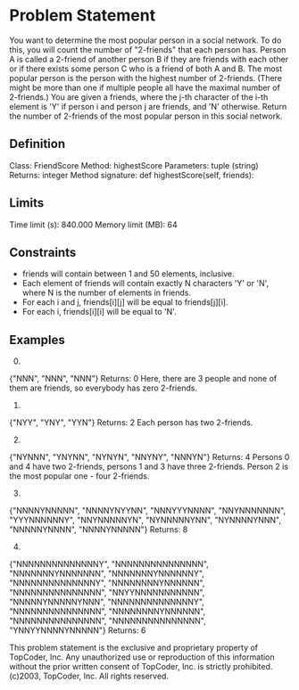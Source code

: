 # Problem Statement

You want to determine the most popular person in a social network. To do this, you will count the number of "2-friends" that each person has. Person A is called a 2-friend of another person B if they are friends with each other or if there exists some person C who is a friend of both A and B. The most popular person is the person with the highest number of 2-friends. (There might be more than one if multiple people all have the maximal number of 2-friends.)
You are given a friends, where the j-th character of the i-th element is 'Y' if person i and person j are friends, and 'N' otherwise. Return the number of 2-friends of the most popular person in this social network.

## Definition

Class: FriendScore
Method: highestScore
Parameters: tuple (string)
Returns: integer
Method signature: def highestScore(self, friends):

## Limits

Time limit (s): 840.000
Memory limit (MB): 64

## Constraints

- friends will contain between 1 and 50 elements, inclusive. 
- Each element of friends will contain exactly N characters 'Y' or 'N', where N is the number of elements in friends. 
- For each i and j, friends[i][j] will be equal to friends[j][i]. 
- For each i, friends[i][i] will be equal to 'N'. 

## Examples

0)

{"NNN", "NNN", "NNN"}
Returns: 0
Here, there are 3 people and none of them are friends, so everybody has zero 2-friends.

1)

{"NYY", "YNY", "YYN"}
Returns: 2
Each person has two 2-friends.

2)

{"NYNNN", "YNYNN", "NYNYN", "NNYNY", "NNNYN"}
Returns: 4
Persons 0 and 4 have two 2-friends, persons 1 and 3 have three 2-friends. Person 2 is the most popular one - four 2-friends.

3)

{"NNNNYNNNNN", "NNNNYNYYNN", "NNNYYYNNNN", "NNYNNNNNNN", "YYYNNNNNNY", "NNYNNNNNYN", "NYNNNNNYNN", "NYNNNNYNNN", "NNNNNYNNNN", "NNNNYNNNNN"}
Returns: 8

4)

{"NNNNNNNNNNNNNNY", "NNNNNNNNNNNNNNN", "NNNNNNNYNNNNNNN", "NNNNNNNYNNNNNNY", "NNNNNNNNNNNNNNY", "NNNNNNNNYNNNNNN", "NNNNNNNNNNNNNNN", "NNYYNNNNNNNNNNN", "NNNNNYNNNNNYNNN", "NNNNNNNNNNNNNNY", "NNNNNNNNNNNNNNN", "NNNNNNNNYNNNNNN", "NNNNNNNNNNNNNNN", "NNNNNNNNNNNNNNN", "YNNYYNNNNYNNNNN"}
Returns: 6

This problem statement is the exclusive and proprietary property of TopCoder, Inc. Any unauthorized use or reproduction of this information without the prior written consent of TopCoder, Inc. is strictly prohibited. (c)2003, TopCoder, Inc. All rights reserved.

